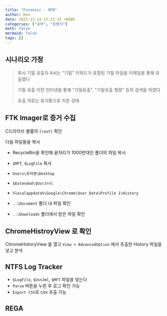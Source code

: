 ```yaml
---
title: "Forensic - 예제"
author: Hve
date: 2023-12-14 13:12:33 +0900
categories: ["공부", "포렌식"]
math: false
mermaid: false
tags: []
---
```


## 시나리오 가정

> 회사 기밀 유출자 A씨는 "기밀" 키워드가 포함된 기밀 파일을 이메일을 통해 유출했다
>
> 기밀 유출 이전 인터넷을 통해 "기밀유출", "기밀유출 형량" 등의 검색을 하였다
>
> 유출 자료는 휴지통으로 지운 상태

## FTK Imager로 증거 수집

C드라이브 볼륨의 `[root]` 확인

다음 파일들을 복사

- RecycleBin을 확인해 끝자리가 1000번대인 폴더의 파일 복사
- `$MFT`, `$LogFile` 복사
- `Users\유저명\Desktop`
- `$Extended\$UsrJrnl`
- `%localappdata%\Google\Chrome\User Data\Profile 1\History`

- `..\Document` 폴더 내 파일 확인
- `..\Downloads` 폴더에서 받은 파일 확인
 
## ChromeHistroyView 로 확인

 ChromeHistoryView 를 열고 `View > AdvancedOption` 에서 추출한 History 파일을 넣고 분석

## NTFS Log Tracker

- `$LogFile`, `$UsnJml`, `$MFT` 파일을 넣는다
- `Parse` 버튼을 누른 후 로그 확인 가능
- `Export CSV`로 csv 추출 가능

## REGA


